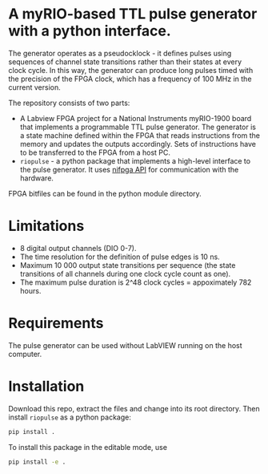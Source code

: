 # A myRIO-based TTL pulse generator with a python interface.

The generator operates as a pseudocklock - it defines pulses using sequences of channel state transitions rather than their states at every clock cycle. In this way, the generator can produce long pulses timed with the precision of the FPGA clock, which has a frequency of 100 MHz in the current version. 

The repository consists of two parts: 
 * A Labview FPGA project for a National Instruments myRIO-1900 board that implements a programmable TTL pulse generator. The generator is a state machine defined within the FPGA that reads instructions from the memory and updates the outputs accordingly. Sets of instructions have to be transferred to the FPGA from a host PC.
 * `riopulse` - a python package that implements a high-level interface to the pulse generator. It uses [nifpga API](https://nifpga-python.readthedocs.io/) for communication with the hardware.
 
 FPGA bitfiles can be found in the python module directory. 

# Limitations
* 8 digital output channels (DIO 0-7).
* The time resolution for the definition of pulse edges is 10 ns.
* Maximum 10 000 output state transitions per sequence (the state transitions of all channels during one clock cycle count as one).
* The maximum pulse duration is 2^48 clock cycles = appoximately 782 hours.

# Requirements
The pulse generator can be used without LabVIEW running on the host computer. 

# Installation
Download this repo, extract the files and change into its root directory. Then install `riopulse` as a python package:

```bash
pip install .
```

To install this package in the editable mode, use

```bash
pip install -e .
```


